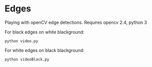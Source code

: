 # Edges

Playing with openCV edge detections. Requires opencv 2.4, python 3

For black edges on white blackground:

```
python video.py
```

For white edges on black blackground:

```
python videoBlack.py
```
